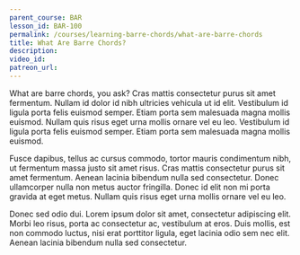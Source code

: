 ```yaml
---
parent_course: BAR
lesson_id: BAR-100
permalink: /courses/learning-barre-chords/what-are-barre-chords
title: What Are Barre Chords?
description:
video_id:
patreon_url:
---
```


What are barre chords, you ask? Cras mattis consectetur purus sit amet fermentum. Nullam id dolor id nibh ultricies vehicula ut id elit. Vestibulum id ligula porta felis euismod semper. Etiam porta sem malesuada magna mollis euismod. Nullam quis risus eget urna mollis ornare vel eu leo. Vestibulum id ligula porta felis euismod semper. Etiam porta sem malesuada magna mollis euismod.

Fusce dapibus, tellus ac cursus commodo, tortor mauris condimentum nibh, ut fermentum massa justo sit amet risus. Cras mattis consectetur purus sit amet fermentum. Aenean lacinia bibendum nulla sed consectetur. Donec ullamcorper nulla non metus auctor fringilla. Donec id elit non mi porta gravida at eget metus. Nullam quis risus eget urna mollis ornare vel eu leo.

Donec sed odio dui. Lorem ipsum dolor sit amet, consectetur adipiscing elit. Morbi leo risus, porta ac consectetur ac, vestibulum at eros. Duis mollis, est non commodo luctus, nisi erat porttitor ligula, eget lacinia odio sem nec elit. Aenean lacinia bibendum nulla sed consectetur.

